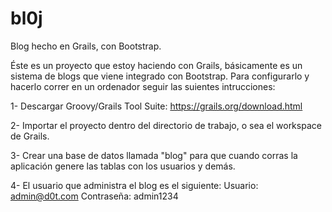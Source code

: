 # bl0j
Blog hecho en Grails, con Bootstrap.


Éste es un proyecto que estoy haciendo con Grails, básicamente es un sistema de blogs que viene integrado con Bootstrap. Para configurarlo y hacerlo correr en un ordenador seguir las suientes intrucciones:

1- Descargar Groovy/Grails Tool Suite: https://grails.org/download.html

2- Importar el proyecto dentro del directorio de trabajo, o sea el workspace de Grails.

3- Crear una base de datos llamada "blog" para que cuando corras la aplicación genere las tablas con los usuarios y demás.

4- El usuario que administra el blog es el siguiente: 
Usuario: admin@d0t.com
Contraseña: admin1234

